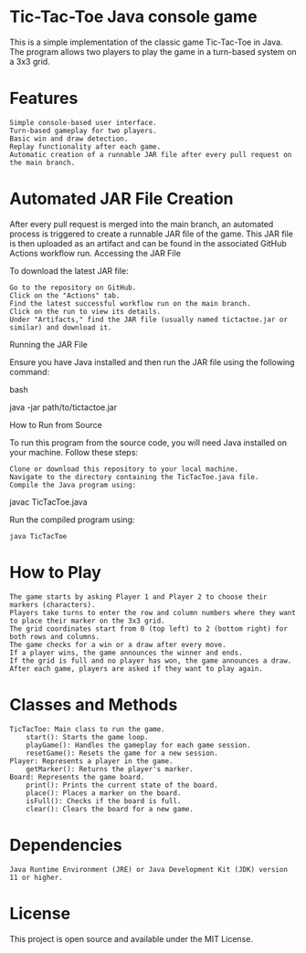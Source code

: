# Tic-Tac-Toe Java console game

This is a simple implementation of the classic game Tic-Tac-Toe in Java. The program allows two players to play the game in a turn-based system on a 3x3 grid.
# Features

    Simple console-based user interface.
    Turn-based gameplay for two players.
    Basic win and draw detection.
    Replay functionality after each game.
    Automatic creation of a runnable JAR file after every pull request on the main branch.

# Automated JAR File Creation

After every pull request is merged into the main branch, an automated process is triggered to create a runnable JAR file of the game. This JAR file is then uploaded as an artifact and can be found in the associated GitHub Actions workflow run.
Accessing the JAR File

To download the latest JAR file:

    Go to the repository on GitHub.
    Click on the "Actions" tab.
    Find the latest successful workflow run on the main branch.
    Click on the run to view its details.
    Under "Artifacts," find the JAR file (usually named tictactoe.jar or similar) and download it.

Running the JAR File

Ensure you have Java installed and then run the JAR file using the following command:

bash

java -jar path/to/tictactoe.jar

How to Run from Source

To run this program from the source code, you will need Java installed on your machine. Follow these steps:

    Clone or download this repository to your local machine.
    Navigate to the directory containing the TicTacToe.java file.
    Compile the Java program using:

javac TicTacToe.java

Run the compiled program using:

    java TicTacToe

# How to Play

    The game starts by asking Player 1 and Player 2 to choose their markers (characters).
    Players take turns to enter the row and column numbers where they want to place their marker on the 3x3 grid.
    The grid coordinates start from 0 (top left) to 2 (bottom right) for both rows and columns.
    The game checks for a win or a draw after every move.
    If a player wins, the game announces the winner and ends.
    If the grid is full and no player has won, the game announces a draw.
    After each game, players are asked if they want to play again.

# Classes and Methods

    TicTacToe: Main class to run the game.
        start(): Starts the game loop.
        playGame(): Handles the gameplay for each game session.
        resetGame(): Resets the game for a new session.
    Player: Represents a player in the game.
        getMarker(): Returns the player's marker.
    Board: Represents the game board.
        print(): Prints the current state of the board.
        place(): Places a marker on the board.
        isFull(): Checks if the board is full.
        clear(): Clears the board for a new game.

# Dependencies

    Java Runtime Environment (JRE) or Java Development Kit (JDK) version 11 or higher.

# License

This project is open source and available under the MIT License.
